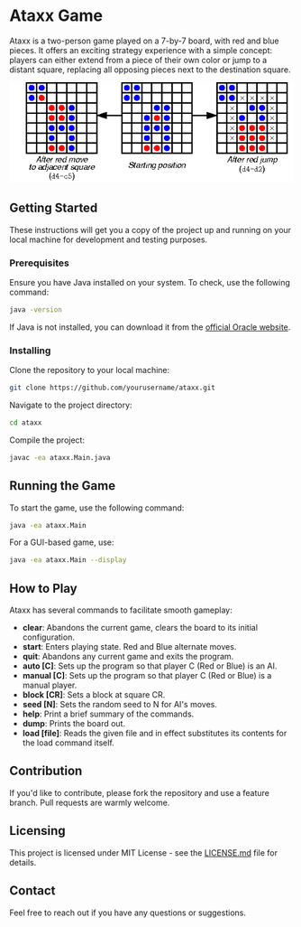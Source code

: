# Ataxx Game

Ataxx is a two-person game played on a 7-by-7 board, with red and blue pieces. It offers an exciting strategy experience with a simple concept: players can either extend from a piece of their own color or jump to a distant square, replacing all opposing pieces next to the destination square.

![Ataxx Board](./ataxx_board.png)

## Getting Started

These instructions will get you a copy of the project up and running on your local machine for development and testing purposes.

### Prerequisites

Ensure you have Java installed on your system. To check, use the following command:

```bash
java -version
```

If Java is not installed, you can download it from the [official Oracle website](https://www.oracle.com/java/technologies/javase-jdk11-downloads.html).

### Installing

Clone the repository to your local machine:

```bash
git clone https://github.com/yourusername/ataxx.git
```

Navigate to the project directory:

```bash
cd ataxx
```

Compile the project:

```bash
javac -ea ataxx.Main.java
```

## Running the Game

To start the game, use the following command:

```bash
java -ea ataxx.Main
```

For a GUI-based game, use:

```bash
java -ea ataxx.Main --display
```

## How to Play

Ataxx has several commands to facilitate smooth gameplay:

- **clear**: Abandons the current game, clears the board to its initial configuration.
- **start**: Enters playing state. Red and Blue alternate moves.
- **quit**: Abandons any current game and exits the program.
- **auto [C]**: Sets up the program so that player C (Red or Blue) is an AI.
- **manual [C]**: Sets up the program so that player C (Red or Blue) is a manual player.
- **block [CR]**: Sets a block at square CR.
- **seed [N]**: Sets the random seed to N for AI's moves.
- **help**: Print a brief summary of the commands.
- **dump**: Prints the board out.
- **load [file]**: Reads the given file and in effect substitutes its contents for the load command itself.

## Contribution

If you'd like to contribute, please fork the repository and use a feature branch. Pull requests are warmly welcome.

## Licensing

This project is licensed under MIT License - see the [LICENSE.md](LICENSE.md) file for details.

## Contact

Feel free to reach out if you have any questions or suggestions.

